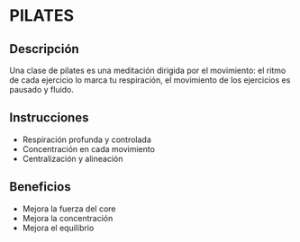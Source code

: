 # PILATES

## Descripción
Una clase de pilates es una meditación dirigida por el movimiento: el ritmo de cada ejercicio lo marca tu respiración, el movimiento de los ejercicios es pausado y fluido.

## Instrucciones
- Respiración profunda y controlada
- Concentración en cada movimiento
- Centralización y alineación

## Beneficios 
- Mejora la fuerza del core
- Mejora la concentración
- Mejora el equilibrio
